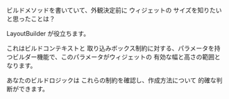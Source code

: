 ビルドメソッドを書いていて、外観決定前に ウィジェットの サイズを知りたいと思ったことは？

LayoutBuilder が役立ちます。

これはビルドコンテキストと 取り込みボックス制約に対する、パラメータを持つビルダー機能で、このパラメータがウィジェットの 有効な幅と高さの範囲となります。

あなたのビルドロジックは これらの制約を確認し、作成方法について 的確な判断ができます。
